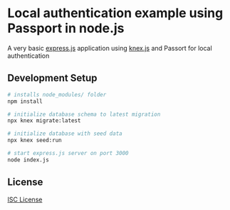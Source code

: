 # Local authentication example using Passport in node.js

A very basic [express.js] application using [knex.js] and Passort for local authentication

[express.js]:https://expressjs.com/
[knex.js]:http://knexjs.org/

## Development Setup

```sh
# installs node_modules/ folder
npm install

# initialize database schema to latest migration
npx knex migrate:latest

# initialize database with seed data
npx knex seed:run

# start express.js server on port 3000
node index.js
```

## License

[ISC License](LICENSE.md)
